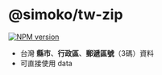 # @simoko/tw-zip

[![NPM version](https://img.shields.io/npm/v/@simoko/tw-zip?color=a1b858&label=)](https://www.npmjs.com/package/@simoko/tw-zip)

- 台灣 **縣市**、**行政區**、**郵遞區號**（3碼）資料
- 可直接使用 data
